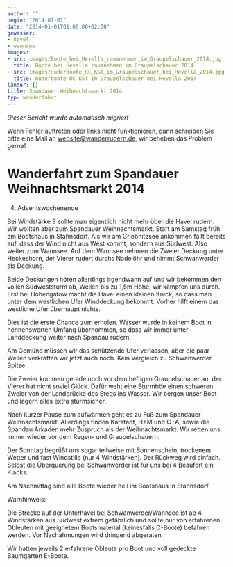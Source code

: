 ```yaml
---
author: ""
begin: "2014-01-01"
date: "2014-01-01T01:00:00+02:00"
gewässer:
- havel
- wannsee
images:
- src: images/Boote_bei_Hevella_rausnehmen_im_Graupelschauer_2014.jpg
  title: Boote bei Hevella rausnehmen im Graupelschauer 2014
- src: images/Ruderboote_RC_KST_im_Graupelschauer_bei_Hevella_2014.jpg
  title: Ruderboote RC KST im Graupelschauer bei Hevella 2014
länder: []
title: Spandauer Weihnachtsmarkt 2014
typ: wanderfahrt
---
```



*Dieser Bericht wurde automatisch migriert*

Wenn Fehler auftreten oder links nicht funktionieren, dann schreiben Sie bitte eine Mail an website@wanderrudern.de, wir beheben das Problem gerne!



# Wanderfahrt zum Spandauer Weihnachtsmarkt 2014


4. Adventswochenende

Bei Windstärke 9 sollte man eigentlich nicht mehr über die Havel rudern. Wir wollten aber zum Spandauer Weihnachtsmarkt. Start am Samstag früh am Bootshaus in Stahnsdorf. Als wir am Griebnitzsee ankommen fällt bereits auf, dass der Wind nicht aus West kommt, sondern aus Südwest. Also weiter zum Wannsee. Auf dem Wannsee nehmen die Zweier Deckung unter Heckeshorn, der Vierer rudert durchs Nadelöhr und nimmt Schwanwerder als Deckung.

Beide Deckungen hören allerdings irgendwann auf und wir bekommen den vollen Südweststurm ab, Wellen bis zu 1,5m Höhe, wir kämpfen uns durch. Erst bei Hohengatow macht die Havel einen kleinen Knick, so dass man unter dem westlichen Ufer Winddeckung bekommt. Vorher hilft einem das westliche Ufer überhaupt nichts.

Dies ist die erste Chance zum erholen. Wasser wurde in keinem Boot in nennenswerten Umfang übernommen, so dass wir immer unter Landdeckung weiter nach Spandau rudern.

Am Gemünd müssen wir das schützende Ufer verlassen, aber die paar Wellen verkraften wir jetzt auch noch. Kein Vergleich zu Schwanwerder Spitze.

Die Zweier kommen gerade noch vor dem heftigen Graupelschauer an, der Vierer hat nicht soviel Glück. Dafür weht eine Sturmböe einen schweren Zweier von der Landbrücke des Stegs ins Wasser. Wir bergen unser Boot und lagern alles extra sturmsicher.

Nach kurzer Pause zum aufwärmen geht es zu Fuß zum Spandauer Weihnachtsmarkt. Allerdings finden Karstadt, H+M und C+A, sowie die Spandau Arkaden mehr Zuspruch als der Weihnachtsmarkt. Wir retten uns immer wieder vor dem Regen- und Graupelschauern.

Der Sonntag begrüßt uns sogar teilweise mit Sonnenschein, trockenem Wetter und fast Windstille (nur 4 Windstärken). Der Rückweg wird einfach. Selbst die Überquerung bei Schwanwerder ist für uns bei 4 Beaufort ein Klacks.

Am Nachmittag sind alle Boote wieder heil im Bootshaus in Stahnsdorf.

Warnhinweis:

Die Strecke auf der Unterhavel bei Schwanwerder/Wannsee ist ab 4 Windstärken aus Südwest extrem gefährlich und sollte nur von erfahrenen Obleuten mit geeignetem Bootsmaterial (keinesfalls C-Boote) befahren werden. Vor Nachahmungen wird dringend abgeraten.

Wir hatten jeweils 2 erfahrene Obleute pro Boot und voll gedeckte Baumgarten E-Boote.